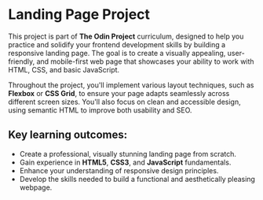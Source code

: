 # Landing Page Project

This project is part of **The Odin Project** curriculum, designed to help you practice and solidify your frontend development skills by building a responsive landing page. The goal is to create a visually appealing, user-friendly, and mobile-first web page that showcases your ability to work with HTML, CSS, and basic JavaScript.

Throughout the project, you'll implement various layout techniques, such as **Flexbox** or **CSS Grid**, to ensure your page adapts seamlessly across different screen sizes. You'll also focus on clean and accessible design, using semantic HTML to improve both usability and SEO.

## Key learning outcomes:
- Create a professional, visually stunning landing page from scratch.
- Gain experience in **HTML5**, **CSS3**, and **JavaScript** fundamentals.
- Enhance your understanding of responsive design principles.
- Develop the skills needed to build a functional and aesthetically pleasing webpage.


